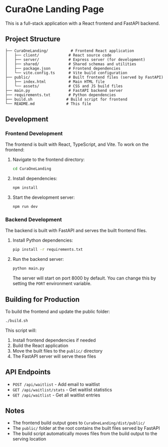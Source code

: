 # CuraOne Landing Page

This is a full-stack application with a React frontend and FastAPI backend.

## Project Structure

```
├── CuraOneLanding/          # Frontend React application
│   ├── client/             # React source code
│   ├── server/             # Express server (for development)
│   ├── shared/             # Shared schemas and utilities
│   ├── package.json        # Frontend dependencies
│   └── vite.config.ts      # Vite build configuration
├── public/                 # Built frontend files (served by FastAPI)
│   ├── index.html          # Main HTML file
│   └── assets/             # CSS and JS build files
├── main.py                 # FastAPI backend server
├── requirements.txt        # Python dependencies
├── build.sh               # Build script for frontend
└── README.md              # This file
```

## Development

### Frontend Development

The frontend is built with React, TypeScript, and Vite. To work on the frontend:

1. Navigate to the frontend directory:
   ```bash
   cd CuraOneLanding
   ```

2. Install dependencies:
   ```bash
   npm install
   ```

3. Start the development server:
   ```bash
   npm run dev
   ```

### Backend Development

The backend is built with FastAPI and serves the built frontend files.

1. Install Python dependencies:
   ```bash
   pip install -r requirements.txt
   ```

2. Run the backend server:
   ```bash
   python main.py
   ```
   
   The server will start on port 8000 by default. You can change this by setting the `PORT` environment variable.

## Building for Production

To build the frontend and update the public folder:

```bash
./build.sh
```

This script will:
1. Install frontend dependencies if needed
2. Build the React application
3. Move the built files to the `public/` directory
4. The FastAPI server will serve these files

## API Endpoints

- `POST /api/waitlist` - Add email to waitlist
- `GET /api/waitlist/stats` - Get waitlist statistics
- `GET /api/waitlist` - Get all waitlist entries

## Notes

- The frontend build output goes to `CuraOneLanding/dist/public/`
- The `public/` folder at the root contains the built files served by FastAPI
- The build script automatically moves files from the build output to the serving location

